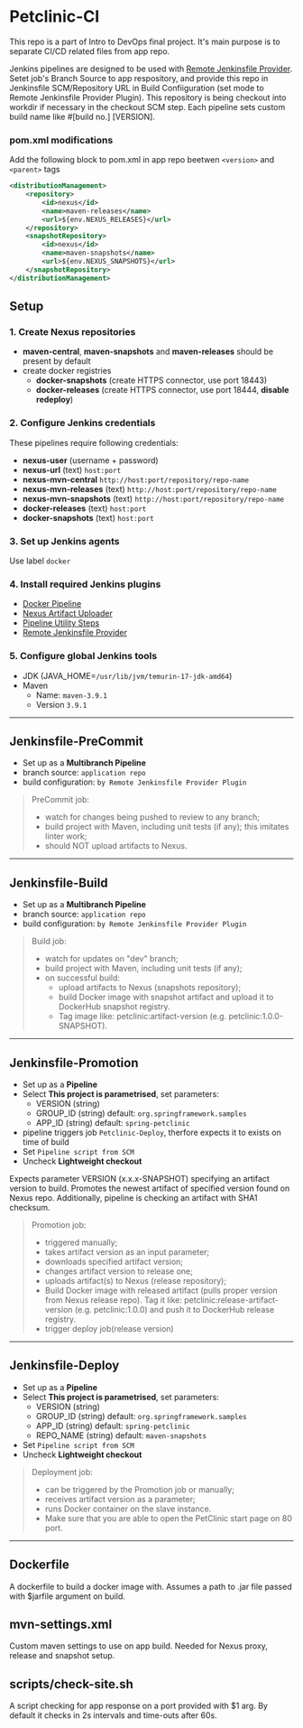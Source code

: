 # Petclinic-CI

This repo is a part of Intro to DevOps final project. It's main purpose is to separate CI/CD related files from app repo.

Jenkins pipelines are designed to be used with [Remote Jenkinsfile Provider](https://plugins.jenkins.io/remote-file/). Setet job's Branch Source to app respository, and provide this repo in Jenkinsfile SCM/Repository URL in Build Confiiguration (set mode to Remote Jenkinsfile Provider Plugin). This repository is being checkout into workdir if necessary in the checkout SCM step. Each pipeline sets custom build name like #[build no.] [VERSION].

### **pom.xml modifications**

Add the following block to pom.xml in app repo beetwen `<version>` and `<parent>` tags

```xml
<distributionManagement>
    <repository>
        <id>nexus</id>
        <name>maven-releases</name>
        <url>${env.NEXUS_RELEASES}</url>
    </repository>
    <snapshotRepository>
        <id>nexus</id>
        <name>maven-snapshots</name>
        <url>${env.NEXUS_SNAPSHOTS}</url>
    </snapshotRepository>
</distributionManagement>
```

## Setup

### 1. Create Nexus repositories
- **maven-central**, **maven-snapshots** and **maven-releases** should be present by default
- create docker registries
    - **docker-snapshots** (create HTTPS connector, use port 18443)
    - **docker-releases** (create HTTPS connector, use port 18444, **disable redeploy**)

### 2. Configure Jenkins credentials

These pipelines require following credentials:
- **nexus-user** (username + password)
- **nexus-url** (text) `host:port`
- **nexus-mvn-central** `http://host:port/repository/repo-name`
- **nexus-mvn-releases** (text) `http://host:port/repository/repo-name`
- **nexus-mvn-snapshots** (text) `http://host:port/repository/repo-name`
- **docker-releases** (text) `host:port`
- **docker-snapshots** (text) `host:port`

### 3. Set up Jenkins agents
Use label `docker`

### 4. Install required Jenkins plugins
- [Docker Pipeline](https://plugins.jenkins.io/docker-workflow/)
- [Nexus Artifact Uploader](https://plugins.jenkins.io/nexus-artifact-uploader/)
- [Pipeline Utility Steps](https://plugins.jenkins.io/pipeline-utility-steps/)
- [Remote Jenkinsfile Provider](https://plugins.jenkins.io/remote-file/)

### 5. Configure global Jenkins tools
- JDK (JAVA_HOME=`/usr/lib/jvm/temurin-17-jdk-amd64`)
- Maven
    - Name: `maven-3.9.1`
    - Version `3.9.1`


<hr>

## Jenkinsfile-PreCommit
- Set up as a **Multibranch Pipeline**
- branch source: `application repo`
- build configuration: `by Remote Jenkinsfile Provider Plugin`

> PreCommit job:
> - watch for changes being pushed to review to any branch;
> - build project with Maven, including unit tests (if any); this imitates linter work;
> - should NOT upload artifacts to Nexus.

<hr>

## Jenkinsfile-Build
- Set up as a **Multibranch Pipeline**
- branch source: `application repo`
- build configuration: `by Remote Jenkinsfile Provider Plugin`


> Build job:
> - watch for updates on "dev" branch;
> - build project with Maven, including unit tests (if any);
> - on successful build:
>    * upload artifacts to Nexus (snapshots repository);
>    * build Docker image with snapshot artifact and upload it to DockerHub snapshot registry. 
>    * Tag image like: petclinic:artifact-version (e.g. petclinic:1.0.0-SNAPSHOT).

<hr>

## Jenkinsfile-Promotion
- Set up as a **Pipeline**
- Select **This project is parametrised**, set parameters:
    - VERSION (string)
    - GROUP_ID (string) default: `org.springframework.samples`
    - APP_ID (string) default: `spring-petclinic`
- pipeline triggers job `Petclinic-Deploy`, therfore expects it to exists on time of build
- Set `Pipeline script from SCM`
- Uncheck **Lightweight checkout**

Expects parameter VERSION (x.x.x-SNAPSHOT) specifying an artifact version to build. Promotes the newest artifact of specified version found on Nexus repo. 
Additionally, pipeline is checking an artifact with SHA1 checksum.

>Promotion job:
> - triggered manually;
> - takes artifact version as an input parameter; 
> - downloads specified artifact version;
> - changes artifact version to release one;
> - uploads artifact(s) to Nexus (release repository);
> - Build Docker image with released artifact (pulls proper version from Nexus release repo). Tag it like: petclinic:release-artifact-version (e.g. petclinic:1.0.0) and push it to DockerHub release registry.
> - trigger deploy job(release version)

<hr>

## Jenkinsfile-Deploy
- Set up as a **Pipeline**
- Select **This project is parametrised**, set parameters:
    - VERSION (string)
    - GROUP_ID (string) default: `org.springframework.samples`
    - APP_ID (string) default: `spring-petclinic`
    - REPO_NAME (string) default: `maven-snapshots`
- Set `Pipeline script from SCM`
- Uncheck **Lightweight checkout**

> Deployment job:
> - can be triggered by the Promotion job or manually;
> - receives artifact version as a parameter;
> - runs Docker container on the slave instance. 
> - Make sure that you are able to open the PetClinic start page on 80 port.

<hr>

## Dockerfile

A dockerfile to build a docker image with. Assumes a path to .jar file passed with $jarfile argument on build.

## mvn-settings.xml

Custom maven settings to use on app build. Needed for Nexus proxy, release and snapshot setup.

## scripts/check-site.sh

A script checking for app response on a port provided with $1 arg. By default it checks in 2s intervals and time-outs after 60s.